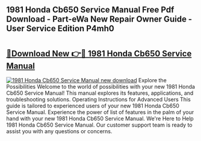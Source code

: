 ## 1981 Honda Cb650 Service Manual Free Pdf Download - Part-eWa New Repair Owner Guide - User Service Edition P4mh0

# <h2><a href="http://bc15895.oget.top/?id=1981+Honda+Cb650+Service+Manual">🔗Download New 👉🔴 1981 Honda Cb650 Service Manual</a></h2>

[![1981 Honda Cb650 Service Manual new download](https://i.imgur.com/5g1atiW.png)](http://bc15895.oget.top/?id=1981+Honda+Cb650+Service+Manual)
Explore the Possibilities Welcome to the world of possibilities with your new 1981 Honda Cb650 Service Manual! This manual explores its features, applications, and troubleshooting solutions. Operating Instructions for Advanced Users This guide is tailored to experienced users of your new 1981 Honda Cb650 Service Manual. Experience the power of list of features in the palm of your hand with your new 1981 Honda Cb650 Service Manual. We're Here to Help 1981 Honda Cb650 Service Manual. Our customer support team is ready to assist you with any questions or concerns.
